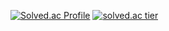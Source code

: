 [![Solved.ac Profile](http://mazassumnida.wtf/api/v2/generate_badge?boj=sksms1375)](https://solved.ac/sksms1375/)
[![solved.ac tier](http://mazassumnida.wtf/api/mini/generate_badge?boj=sksms1375)](https://solved.ac/sksms1375)
